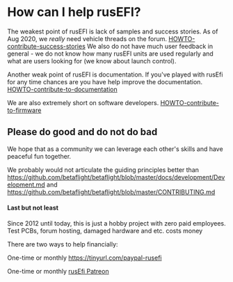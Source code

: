 
# How can I help rusEFI?

The weakest point of rusEFI is lack of samples and success stories. As of Aug 2020, we _really_ need vehicle threads on the forum. [HOWTO-contribute-success-stories](HOWTO-contribute-success-stories) We also do not have much user feedback in general - we do not know how many rusEFI units are used regularly and what are users looking for (we know about launch control).

Another weak point of rusEFI is documentation. If you've played with rusEfi for any time chances are you have help improve the documentation.
[HOWTO-contribute-to-documentation](HOWTO-contribute-to-documentation)


We are also extremely short on software developers. [HOWTO-contribute-to-firmware](HOWTO-contribute-to-firmware)


## Please do good and do not do bad

We hope that as a community we can leverage each other's skills and have peaceful fun together.

We probably would not articulate the guiding principles better than https://github.com/betaflight/betaflight/blob/master/docs/development/Development.md and https://github.com/betaflight/betaflight/blob/master/CONTRIBUTING.md

#### Last but not least

Since 2012 until today, this is just a hobby project with zero paid employees. Test PCBs, forum hosting, damaged hardware and etc. costs money

There are two ways to help financially: 

One-time or monthly https://tinyurl.com/paypal-rusefi  

One-time or monthly [rusEfi Patreon](https://www.patreon.com/rusefi)   